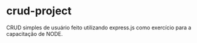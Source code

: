 ﻿# crud-project

CRUD simples de usuário feito utilizando express.js como exercício para a capacitação de NODE.

